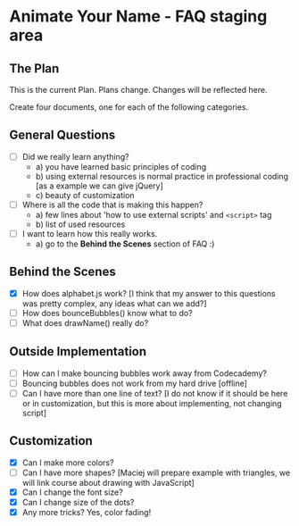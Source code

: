 Animate Your Name - FAQ staging area
===========

## The Plan
This is the current Plan. Plans change. Changes will be reflected here.

Create four documents, one for each of the following categories.


## General Questions
- [ ] Did we really learn anything?
  - a) you have learned basic principles of coding
  - b) using external resources is normal practice in professional coding
[as a example we can give jQuery]
  - c) beauty of customization
- [ ] Where is all the code that is making this happen?
  - a) few lines about 'how to use external scripts' and `<script>` tag
  - b) list of used resources
- [ ] I want to learn how this really works.
  - a) go to the **Behind the Scenes** section of FAQ :)

## Behind the Scenes
- [x] How does alphabet.js work? [I think that my answer to this questions was pretty complex, any ideas what can we add?]
- [ ] How does bounceBubbles() know what to do?
- [ ] What does drawName() really do?

## Outside Implementation
- [ ] How can I make bouncing bubbles work away from Codecademy?
- [ ] Bouncing bubbles does not work from my hard drive [offline]
- [ ] Can I have more than one line of text?
[I do not know if it should be here or in customization, but this is more about implementing, not changing script]

## Customization
- [x] Can I make more colors?
- [ ] Can I have more shapes? [Maciej will prepare example with triangles, we will link course about drawing with JavaScript]
- [x] Can I change the font size?
- [x] Can I change size of the dots?
- [x] Any more tricks? Yes, color fading!
